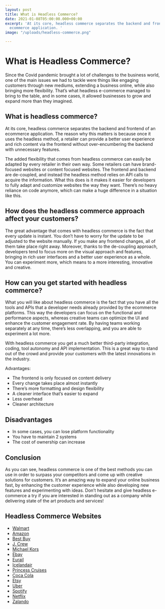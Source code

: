 ```yaml
---
layout: post
title: What is Headless Commerce?
date: 2021-01-08T05:00:00.000+00:00
excerpt: 'At its core, headless commerce separates the backend and frontend of an
  ecommerce application. '
image: "/uploads/headless-commerce.png"

---
```

# What is Headless Commerce?

Since the Covid pandemic brought a lot of challenges to the business world, one of the main issues we had to tackle were things like engaging customers through new mediums, extending a business online, while also bringing more flexibility. That’s what headless e-commerce managed to bring to the table, and in some cases, it allowed businesses to grow and expand more than they imagined.

## What is headless commerce?

At its core, headless commerce separates the backend and frontend of an ecommerce application. The reason why this matters is because once it uses the headless method, a retailer can provide a better user experience and rich content via the frontend without over-encumbering the backend with unnecessary features.

The added flexibility that comes from headless commerce can easily be adapted by every retailer in their own way. Some retailers can have brand-focused websites or content focused websites. The frontend and backend are de-coupled, and instead the headless method relies on API calls to acquire the information. What this does is it makes it easier for developers to fully adapt and customize websites the way they want. There’s no heavy reliance on code anymore, which can make a huge difference in a situation like this.

## How does the headless commerce approach affect your customers?

The great advantage that comes with headless commerce is the fact that every update is instant. You don’t have to worry for the update to be adjusted to the website manually. If you make any frontend changes, all of them take place right away. Moreover, thanks to the de-coupling approach, developers tend to focus more on the visual approach and features, bringing in rich user interfaces and a better user experience as a whole. You can experiment more, which means to a more interesting, innovative and creative.

## How can you get started with headless commerce?

What you will like about headless commerce is the fact that you have all the tools and APIs that a developer needs already provided by the ecommerce platforms. This way the developers can focus on the functional and performance aspects, whereas creative teams can optimize the UI and enhance the customer engagement rate. By having teams working separately at any time, there’s less overlapping, and you are able to experiment a lot more.

With headless commerce you get a much better third-party integration, coding, tool autonomy and API implementation. This is a great way to stand out of the crowd and provide your customers with the latest innovations in the industry.

Advantages:

* The frontend is only focused on content delivery
* Every change takes place almost instantly
* There’s more formatting and design flexibility
* A cleaner interface that’s easier to expand
* Less overhead
* Cleaner architecture

## Disadvantages

* In some cases, you can lose platform functionality
* You have to maintain 2 systems
* The cost of ownership can increase

## Conclusion

As you can see, headless commerce is one of the best methods you can use in order to surpass your competitors and come up with creative solutions for customers. It’s an amazing way to expand your online business fast, by enhancing the customer experience while also developing new features and experimenting with ideas. Don’t hesitate and give headless e-commerce a try if you are interested in standing out as a company while delivering state of the art products and services!

## Headless Commerce Websites

* [Walmart](https://www.walmart.com "Walmart")
* [Amazon](https://www.amazon.com "Amazon")
* [Best Buy](https://www.bestbuy.com "Best Buy")
* [J. Crew](https://www.jcrew.com "J.Crew")
* [Michael Kors](https://www.michaelkors.com "Michael Kors")
* [Ebay](https://www.ebay.com "Ebay")
* [Eurail](https://www.eurail.com "Eurail")
* [Icelandair](https://www.icelandair.com "Icelandair")
* [Princess Cruises](https://www.princess.com "Princess Cruises")
* [Coca Cola](https://www.coca-cola.com "Coca Cola")
* [Etsy](https://www.etsy.com "Etsy")
* [Uber](https://www.uber.com "Uber")
* [Spotify](https://www.spotify.com "Spotify")
* [Netflix](https://www.netflix.com "Netflix")
* [Zalando](https://www.zalando.co.uk "Zalando")